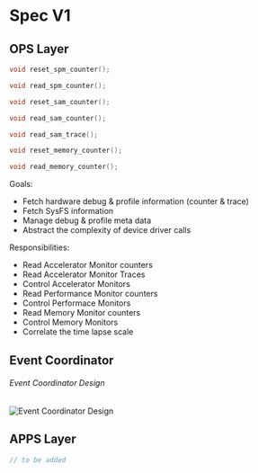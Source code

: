 # Spec V1

## OPS Layer

```c
void reset_spm_counter();

void read_spm_counter();

void reset_sam_counter();

void read_sam_counter();

void read_sam_trace();

void reset_memory_counter();

void read_memory_counter();
```

Goals:

* Fetch hardware debug & profile information (counter & trace)
* Fetch SysFS information
* Manage debug & profile meta data
* Abstract the complexity of device driver calls

Responsibilities:

* Read Accelerator Monitor counters
* Read Accelerator Monitor Traces
* Control Accelerator Monitors
* Read Performance Monitor counters
* Control Performace Monitors
* Read Memory Monitor counters
* Control Memory Monitors
* Correlate the time lapse scale

## Event Coordinator

###### Event Coordinator Design

![Event Coordinator Design](/../../asset/event_coordinator_design_v1.png)

## APPS Layer

```c
// to be added
```